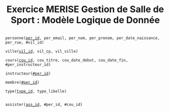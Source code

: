 <h1 align="center">Exercice MERISE Gestion de Salle de Sport : Modèle Logique de Donnée</h1>

<code>
personne(<ins>per_id</ins>, per_email, per_nom, per_prenom, per_date_naissance, per_rue, #vil_id)<br>
ville(<ins>vil_id</ins>, vil_cp, vil_ville)<br>
cours(<ins>cou_id</ins>, cou_titre, cou_date_debut, cou_date_fin, #per_instructeur_id)<br>
instructeur(<ins>#per_id</ins>)<br>
membre(<ins>#per_id</ins>)<br>
type(<ins>type_id</ins>, type_libelle)<br>
</code>

<code>
assister(<ins>ass_id</ins>, #per_id, #cou_id)
</code>
